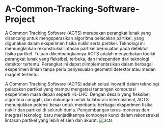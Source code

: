 # A-Common-Tracking-Software-Project
A Common Tracking Software (ACTS) merupakan perangkat lunak yang dirancang untuk mengoperasikan algoritma pelacakan partikel, yang digunakan dalam eksperimen fisika nuklir serta partikel. Teknologi ini memungkinkan rekonstruksi lintasan partikel bermuatan pada detektor fisika partikel. Tujuan dikembangkannya ACTS adalah menyediakan toolkit perangkat lunak yang fleksibel, terbuka, dan independen dari teknologi detektor tertentu. Perangkat ini dapat diimplementasikan dalam berbagai eksperimen ilmiah tanpa perlu penyesuaian geometri detektor atau medan magnet tertentu.

A Common Tracking Software (ACTS) adalah solusi inovatif dalam teknologi pelacakan partikel yang mampu mengatasi tantangan komputasi eksperimen masa depan seperti HL-LHC. Dengan desain yang fleksibel, algoritma canggih, dan dukungan untuk kolaborasi internasional, ACTS menunjukkan potensi besar untuk membantu berbagai eksperimen fisika nuklir dan partikel di seluruh dunia. Pengembangan terus-menerus dan integrasi teknologi baru menjadikannya komponen kunci dalam rekonstruksi lintasan partikel yang lebih efisien dan akurat.
![acts](https://github.com/user-attachments/assets/2d11b1e9-8ca7-465a-b254-6e94106dc7a1)
